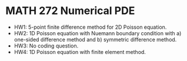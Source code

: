 # MATH 272 Numerical PDE
- HW1: 5-point finite difference method for 2D Poisson equation.
- HW2: 1D Poisson equation with Nuemann boundary condition with a) one-sided difference method and b) symmetric difference method.
- HW3: No coding question.
- HW4: 1D Poisson equation with finite element method.

